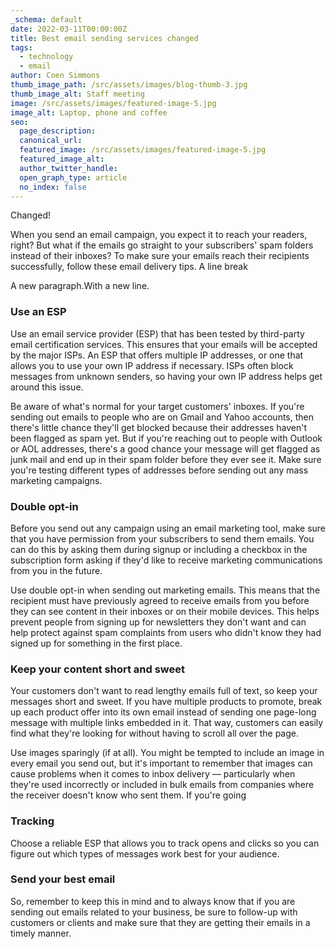 ```yaml
---
_schema: default
date: 2022-03-11T00:00:00Z
title: Best email sending services changed
tags:
  - technology
  - email
author: Coen Simmons
thumb_image_path: /src/assets/images/blog-thumb-3.jpg
thumb_image_alt: Staff meeting
image: /src/assets/images/featured-image-5.jpg
image_alt: Laptop, phone and coffee
seo:
  page_description:
  canonical_url:
  featured_image: /src/assets/images/featured-image-5.jpg
  featured_image_alt:
  author_twitter_handle:
  open_graph_type: article
  no_index: false
---
```


Changed!

When you send an email campaign, you expect it to reach your readers, right? But
what if the emails go straight to your subscribers' spam folders instead of
their inboxes? To make sure your emails reach their recipients successfully,
follow these email delivery tips. A line break

A new paragraph.With a new line.

### Use an ESP

Use an email service provider (ESP) that has been tested by third-party email
certification services. This ensures that your emails will be accepted by the
major ISPs. An ESP that offers multiple IP addresses, or one that allows you to
use your own IP address if necessary. ISPs often block messages from unknown
senders, so having your own IP address helps get around this issue.

Be aware of what's normal for your target customers' inboxes. If you're sending
out emails to people who are on Gmail and Yahoo accounts, then there's little
chance they'll get blocked because their addresses haven't been flagged as spam
yet. But if you're reaching out to people with Outlook or AOL addresses, there's
a good chance your message will get flagged as junk mail and end up in their
spam folder before they ever see it. Make sure you're testing different types of
addresses before sending out any mass marketing campaigns.

### Double opt-in

Before you send out any campaign using an email marketing tool, make sure that
you have permission from your subscribers to send them emails. You can do this
by asking them during signup or including a checkbox in the subscription form
asking if they'd like to receive marketing communications from you in the
future.

Use double opt-in when sending out marketing emails. This means that the
recipient must have previously agreed to receive emails from you before they can
see content in their inboxes or on their mobile devices. This helps prevent
people from signing up for newsletters they don't want and can help protect
against spam complaints from users who didn't know they had signed up for
something in the first place.

### Keep your content short and sweet

Your customers don't want to read lengthy emails full of text, so keep your
messages short and sweet. If you have multiple products to promote, break up
each product offer into its own email instead of sending one page-long message
with multiple links embedded in it. That way, customers can easily find what
they're looking for without having to scroll all over the page.

Use images sparingly (if at all). You might be tempted to include an image in
every email you send out, but it's important to remember that images can cause
problems when it comes to inbox delivery — particularly when they're used
incorrectly or included in bulk emails from companies where the receiver doesn't
know who sent them. If you're going

### Tracking

Choose a reliable ESP that allows you to track opens and clicks so you can
figure out which types of messages work best for your audience.

### Send your best email

So, remember to keep this in mind and to always know that if you are sending out
emails related to your business, be sure to follow-up with customers or clients
and make sure that they are getting their emails in a timely manner.
